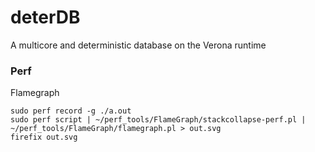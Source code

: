 # deterDB

A multicore and deterministic database on the Verona runtime

### Perf

Flamegraph

```
sudo perf record -g ./a.out
sudo perf script | ~/perf_tools/FlameGraph/stackcollapse-perf.pl | ~/perf_tools/FlameGraph/flamegraph.pl > out.svg
firefix out.svg
```
